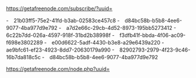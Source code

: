 https://getafreenode.com/subscribe/?uuid=

-　21b03ff5-75e2-41fd-b3ab-02583ce457c8
-　d84bc58b-b5b8-4ee6-9077-4ba977d9e792
-　a7d2e66c-29cb-4d52-8973-195bb5273412
-　6c22b7dd-026a-4597-918f-31bd2b38998f
-　f3dfb41f-bbda-4f06-ac09-f698e3802289
-　e00d6622-5adf-4430-b3e8-a29e6439a220
-　ae9bfc61-ef23-4923-8dd7-20630179a990
-　82902793-2979-4f23-9c46-16b7da818c5c
-　d84bc58b-b5b8-4ee6-9077-4ba977d9e792

https://getafreenode.com/node.php?uuid=
